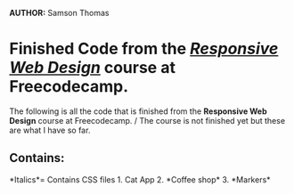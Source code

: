 **AUTHOR:** Samson Thomas

<h1>Finished Code from the <a href="https://www.freecodecamp.org/learn/2022/responsive-web-design/"><em>Responsive Web Design</a></em> course at Freecodecamp.</h1>

The following is all the code that is finished from the **Responsive Web Design** course at Freecodecamp. /
The course is not finished yet but these are what I have so far.

<h2>Contains:</h2>
*Italics*= Contains CSS files
1. Cat App
2. *Coffee shop*
3. *Markers*
